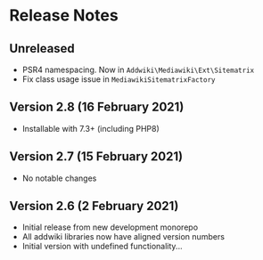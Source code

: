# Release Notes

## Unreleased

- PSR4 namespacing. Now in `Addwiki\Mediawiki\Ext\Sitematrix`
- Fix class usage issue in `MediawikiSitematrixFactory`

## Version 2.8 (16 February 2021)

- Installable with 7.3+ (including PHP8)

## Version 2.7 (15 February 2021)

- No notable changes

## Version 2.6 (2 February 2021)

- Initial release from new development monorepo
- All addwiki libraries now have aligned version numbers
- Initial version with undefined functionality...
